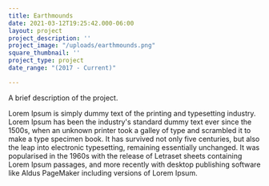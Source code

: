 ```yaml
---
title: Earthmounds
date: 2021-03-12T19:25:42.000-06:00
layout: project
project_description: ''
project_image: "/uploads/earthmounds.png"
square_thumbnail: ''
project_type: project
date_range: "(2017 - Current)"

---
```

A brief description of the project.

 <!--more--> 

 Lorem Ipsum is simply dummy text of the printing and typesetting industry. Lorem Ipsum has been the industry's standard dummy text ever since the 1500s, when an unknown printer took a galley of type and scrambled it to make a type specimen book. It has survived not only five centuries, but also the leap into electronic typesetting, remaining essentially unchanged. It was popularised in the 1960s with the release of Letraset sheets containing Lorem Ipsum passages, and more recently with desktop publishing software like Aldus PageMaker including versions of Lorem Ipsum.
